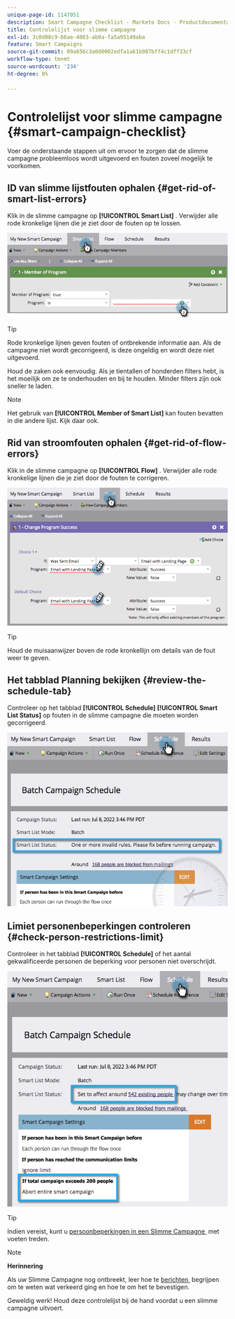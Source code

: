 ```yaml
---
unique-page-id: 1147051
description: Smart Campagne Checklist - Marketo Docs - Productdocumentatie
title: Controlelijst voor slimme campagne
exl-id: 3c0d08c9-66ae-4083-ab0a-fa5a95149aba
feature: Smart Campaigns
source-git-commit: 09a656c3a0d0002edfa1a61b987bff4c1dff33cf
workflow-type: tm+mt
source-wordcount: '234'
ht-degree: 0%

---
```


# Controlelijst voor slimme campagne {#smart-campaign-checklist}

Voer de onderstaande stappen uit om ervoor te zorgen dat de slimme campagne probleemloos wordt uitgevoerd en fouten zoveel mogelijk te voorkomen.

## ID van slimme lijstfouten ophalen {#get-rid-of-smart-list-errors}

Klik in de slimme campagne op **[!UICONTROL Smart List]** . Verwijder alle rode kronkelige lijnen die je ziet door de fouten op te lossen.

![](assets/smart-campaign-checklist-1.png)

>[!TIP]
>
>Rode kronkelige lijnen geven fouten of ontbrekende informatie aan. Als de campagne niet wordt gecorrigeerd, is deze ongeldig en wordt deze niet uitgevoerd.
>
>Houd de zaken ook eenvoudig. Als je tientallen of honderden filters hebt, is het moeilijk om ze te onderhouden en bij te houden. Minder filters zijn ook sneller te laden.

>[!NOTE]
>
>Het gebruik van **[!UICONTROL Member of Smart List]** kan fouten bevatten in die andere lijst. Kijk daar ook.

## Rid van stroomfouten ophalen {#get-rid-of-flow-errors}

Klik in de slimme campagne op **[!UICONTROL Flow]** . Verwijder alle rode kronkelige lijnen die je ziet door de fouten te corrigeren.

![](assets/smart-campaign-checklist-2.png)

>[!TIP]
>
>Houd de muisaanwijzer boven de rode kronkellijn om details van de fout weer te geven.

## Het tabblad Planning bekijken {#review-the-schedule-tab}

Controleer op het tabblad **[!UICONTROL Schedule]** **[!UICONTROL Smart List Status]** op fouten in de slimme campagne die moeten worden gecorrigeerd.

![](assets/smart-campaign-checklist-3.png)

## Limiet personenbeperkingen controleren {#check-person-restrictions-limit}

Controleer in het tabblad **[!UICONTROL Schedule]** of het aantal gekwalificeerde personen de beperking voor personen niet overschrijdt.

![](assets/smart-campaign-checklist-4.png)

>[!TIP]
>
>Indien vereist, kunt u [&#x200B; persoonbeperkingen in een Slimme Campagne &#x200B;](/help/marketo/product-docs/core-marketo-concepts/smart-campaigns/using-smart-campaigns/override-person-restrictions-in-a-smart-campaign.md) met voeten treden.

>[!NOTE]
>
>**Herinnering**
>
>Als uw Slimme Campagne nog ontbreekt, leer hoe te [&#x200B; berichten &#x200B;](/help/marketo/product-docs/core-marketo-concepts/miscellaneous/understanding-notifications.md) begrijpen om te weten wat verkeerd ging en hoe te om het te bevestigen.

Geweldig werk! Houd deze controlelijst bij de hand voordat u een slimme campagne uitvoert.
